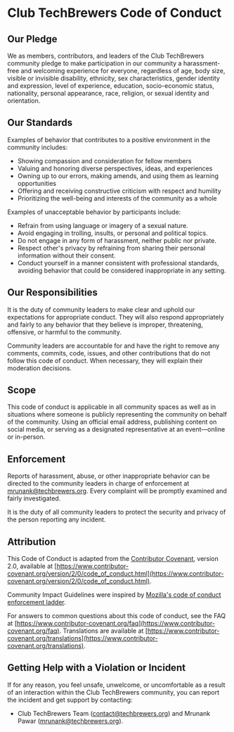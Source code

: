 # Club TechBrewers Code of Conduct

## Our Pledge

We as members, contributors, and leaders of the Club TechBrewers community pledge to make participation in our community a harassment-free and welcoming experience for everyone, regardless of age, body size, visible or invisible disability, ethnicity, sex characteristics, gender identity and expression, level of experience, education, socio-economic status, nationality, personal appearance, race, religion, or sexual identity and orientation.

## Our Standards

Examples of behavior that contributes to a positive environment in the community includes:

- Showing compassion and consideration for fellow members
- Valuing and honoring diverse perspectives, ideas, and experiences
- Owning up to our errors, making amends, and using them as learning opportunities
- Offering and receiving constructive criticism with respect and humility
- Prioritizing the well-being and interests of the community as a whole

Examples of unacceptable behavior by participants include:

- Refrain from using language or imagery of a sexual nature.
- Avoid engaging in trolling, insults, or personal and political topics.
- Do not engage in any form of harassment, neither public nor private.
- Respect other's privacy by refraining from sharing their personal information without their consent.
- Conduct yourself in a manner consistent with professional standards, avoiding behavior that could be considered inappropriate in any setting.

## Our Responsibilities

It is the duty of community leaders to make clear and uphold our expectations for appropriate conduct. They will also respond appropriately and fairly to any behavior that they believe is improper, threatening, offensive, or harmful to the community.

Community leaders are accountable for and have the right to remove any comments, commits, code, issues, and other contributions that do not follow this code of conduct. When necessary, they will explain their moderation decisions.

## Scope

This code of conduct is applicable in all community spaces as well as in situations where someone is publicly representing the community on behalf of the community. Using an official email address, publishing content on social media, or serving as a designated representative at an event—online or in-person.

## Enforcement

Reports of harassment, abuse, or other inappropriate behavior can be directed to the community leaders in charge of enforcement at [mrunank@techbrewers.org](mrunank@techbrewers.org). Every complaint will be promptly examined and fairly investigated.

It is the duty of all community leaders to protect the security and privacy of the person reporting any incident.

## Attribution

This Code of Conduct is adapted from the [Contributor Covenant](https://www.contributor-covenant.org), version 2.0, available at [https://www.contributor-covenant.org/version/2/0/code_of_conduct.html](https://www.contributor-covenant.org/version/2/0/code_of_conduct.html).

Community Impact Guidelines were inspired by [Mozilla's code of conduct enforcement ladder](https://github.com/mozilla/diversity).

For answers to common questions about this code of conduct, see the FAQ at [https://www.contributor-covenant.org/faq](https://www.contributor-covenant.org/faq). Translations are available at [https://www.contributor-covenant.org/translations](https://www.contributor-covenant.org/translations).

## Getting Help with a Violation or Incident

If for any reason, you feel unsafe, unwelcome, or uncomfortable as a result of an interaction within the Club TechBrewers community, you can report the incident and get support by contacting:
- Club TechBrewers Team (contact@techbrewers.org) and Mrunank Pawar (mrunank@techbrewers.org).
